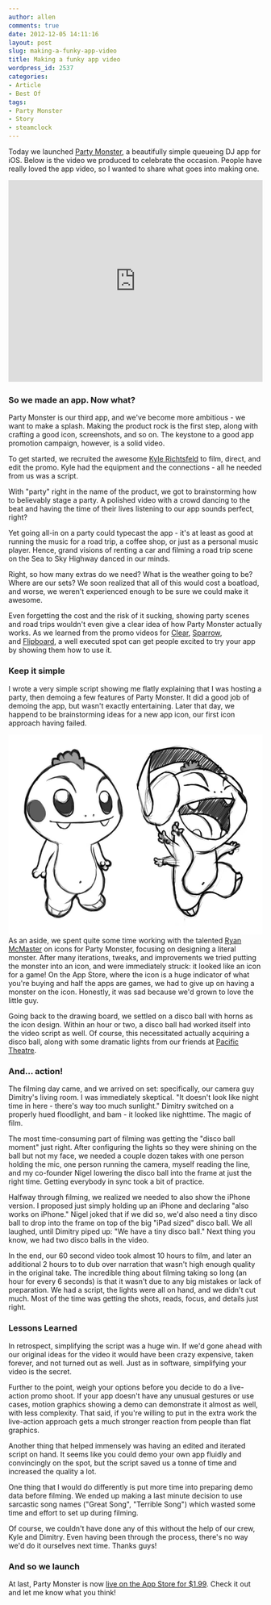 ```yaml
---
author: allen
comments: true
date: 2012-12-05 14:11:16
layout: post
slug: making-a-funky-app-video
title: Making a funky app video
wordpress_id: 2537
categories:
- Article
- Best Of
tags:
- Party Monster
- Story
- steamclock
---
```


Today we launched [Party Monster](http://www.steamclock.com/partymonster/), a beautifully simple queueing DJ app for iOS. Below is the video we produced to celebrate the occasion. People have really loved the app video, so I wanted to share what goes into making one.

<iframe src="http://player.vimeo.com/video/54495310?byline=0&amp;portrait=0&amp;badge=0&amp;color=a545f5" frameborder="0" width="100%" height="400" style="margin: 0px auto;"> </iframe>


### So we made an app. Now what?

Party Monster is our third app, and we've become more ambitious - we want to make a splash. Making the product rock is the first step, along with crafting a good icon, screenshots, and so on. The keystone to a good app promotion campaign, however, is a solid video.

To get started, we recruited the awesome [Kyle Richtsfeld](http://www.kylerichtsfeld.com/) to film, direct, and edit the promo. Kyle had the equipment and the connections - all he needed from us was a script.

With "party" right in the name of the product, we got to brainstorming how to believably stage a party. A polished video with a crowd dancing to the beat and having the time of their lives listening to our app sounds perfect, right?

Yet going all-in on a party could typecast the app - it's at least as good at running the music for a road trip, a coffee shop, or just as a personal music player. Hence, grand visions of renting a car and filming a road trip scene on the Sea to Sky Highway danced in our minds.

Right, so how many extras do we need? What is the weather going to be? Where are our sets? We soon realized that all of this would cost a boatload, and worse, we weren't experienced enough to be sure we could make it awesome.

Even forgetting the cost and the risk of it sucking, showing party scenes and road trips wouldn't even give a clear idea of how Party Monster actually works. As we learned from the promo videos for [Clear](https://vimeo.com/35693267), [Sparrow](https://vimeo.com/32852176), and [Flipboard](http://www.youtube.com/watch?v=v2vpvEDS00o), a well executed spot can get people excited to try your app by showing them how to use it.


### Keep it simple


I wrote a very simple script showing me flatly explaining that I was hosting a party, then demoing a few features of Party Monster. It did a good job of demoing the app, but wasn't exactly entertaining. Later that day, we happend to be brainstorming ideas for a new app icon, our first icon approach having failed.

[![](/images/wp-uploads/2012/12/party-monsters.jpg)](/images/wp-uploads/2012/12/party-monsters.jpg)As an aside, we spent quite some time working with the talented [Ryan McMaster](http://theorydesign.ca/) on icons for Party Monster, focusing on designing a literal monster. After many iterations, tweaks, and improvements we tried putting the monster into an icon, and were immediately struck: it looked like an icon for a game! On the App Store, where the icon is a huge indicator of what you're buying and half the apps are games, we had to give up on having a monster on the icon. Honestly, it was sad because we'd grown to love the little guy.

Going back to the drawing board, we settled on a disco ball with horns as the icon design. Within an hour or two, a disco ball had worked itself into the video script as well. Of course, this necessitated actually acquiring a disco ball, along with some dramatic lights from our friends at [Pacific Theatre](http://pacifictheatre.org/).


### And... action!


The filming day came, and we arrived on set: specifically, our camera guy Dimitry's living room. I was immediately skeptical. "It doesn't look like night time in here - there's way too much sunlight." Dimitry switched on a properly hued floodlight, and bam - it looked like nighttime. The magic of film.

The most time-consuming part of filming was getting the "disco ball moment" just right. After configuring the lights so they were shining on the ball but not my face, we needed a couple dozen takes with one person holding the mic, one person running the camera, myself reading the line, and my co-founder Nigel lowering the disco ball into the frame at just the right time. Getting everybody in sync took a bit of practice.



Halfway through filming, we realized we needed to also show the iPhone version. I proposed just simply holding up an iPhone and declaring "also works on iPhone." Nigel joked that if we did so, we'd also need a tiny disco ball to drop into the frame on top of the big "iPad sized" disco ball. We all laughed, until Dimitry piped up: "We have a tiny disco ball." Next thing you know, we had two disco balls in the video.

In the end, our 60 second video took almost 10 hours to film, and later an additional 2 hours to to dub over narration that wasn't high enough quality in the original take. The incredible thing about filming taking so long (an hour for every 6 seconds) is that it wasn't due to any big mistakes or lack of preparation. We had a script, the lights were all on hand, and we didn't cut much. Most of the time was getting the shots, reads, focus, and details just right.


### Lessons Learned


In retrospect, simplifying the script was a huge win. If we'd gone ahead with our original ideas for the video it would have been crazy expensive, taken forever, and not turned out as well. Just as in software, simplifying your video is the secret.

Further to the point, weigh your options before you decide to do a live-action promo shoot. If your app doesn't have any unusual gestures or use cases, motion graphics showing a demo can demonstrate it almost as well, with less complexity. That said, if you're willing to put in the extra work the live-action approach gets a much stronger reaction from people than flat graphics.

Another thing that helped immensely was having an edited and iterated script on hand. It seems like you could demo your own app fluidly and convincingly on the spot, but the script saved us a tonne of time and increased the quality a lot.

One thing that I would do differently is put more time into preparing demo data before filming. We ended up making a last minute decision to use sarcastic song names ("Great Song", "Terrible Song") which wasted some time and effort to set up during filming.

Of course, we couldn't have done any of this without the help of our crew, Kyle and Dimitry. Even having been through the process, there's no way we'd do it ourselves next time. Thanks guys!


### And so we launch


At last, Party Monster is now [live on the App Store for $1.99](http://www.steamclock.com/partymonster/appstore). Check it out and let me know what you think!
